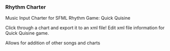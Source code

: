 ### Rhythm Charter
Music Input Charter for SFML Rhythm Game: Quick Quisine

Click through a chart and export it to an xml file!
Edit xml file information for Quick Quisine game.

Allows for addition of other songs and charts
